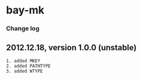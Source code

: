 bay-mk
======

### Change log
2012.12.18, version 1.0.0 (unstable)
---
    1. added MKEY
    2. added PATHTYPE
    3. added WTYPE